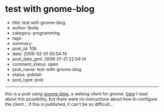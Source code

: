# test with gnome-blog

- title: test with gnome-blog
- author: lbolla
- category: programming
- tags: 
- summary: 
- post_id: 108
- date: 2009-02-01 00:54:14
- post_date_gmt: 2009-01-31 22:54:14
- comment_status: open
- post_name: test-with-gnome-blog
- status: publish
- post_type: post

----------------

this is a post using [gnome-blog][1], a weblog client for gnome. [here][2] I read about this possibility, but there were no instructions about how to configure the client... if this is published, it can't be so difficult...

   [1]: http://www.gnome.org/~seth/gnome-blog/
   [2]: http://codex.wordpress.org/Weblog_Client